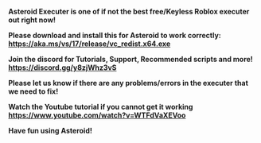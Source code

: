 **Asteroid Executer is one of if not the best free/Keyless Roblox executer out right now!**

**Please download and install this for Asteroid to work correctly: https://aka.ms/vs/17/release/vc_redist.x64.exe**

**Join the discord for Tutorials, Support, Recommended scripts and more! https://discord.gg/y8zjWhz3vS**

**Please let us know if there are any problems/errors in the executer that we need to fix!**

**Watch the Youtube tutorial if you cannot get it working https://www.youtube.com/watch?v=WTFdVaXEVoo**

**Have fun using Asteroid!**
